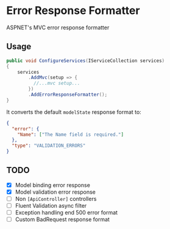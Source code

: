 # Error Response Formatter

ASPNET's MVC error response formatter

## Usage

```c#
public void ConfigureServices(IServiceCollection services)
{
    services
        .AddMvc(setup => {
          //...mvc setup...
        })
        .AddErrorResponseFormatter();
}
```

It converts the default `modelState` response format to:

```json
{
  "error": {
    "Name": ["The Name field is required."]
  },
  "type": "VALIDATION_ERRORS"
}
```

## TODO

- [x] Model binding error response
- [x] Model validation error response
- [ ] Non `[ApiController]` controllers
- [ ] Fluent Validation async filter
- [ ] Exception handling end 500 error format
- [ ] Custom BadRequest response format